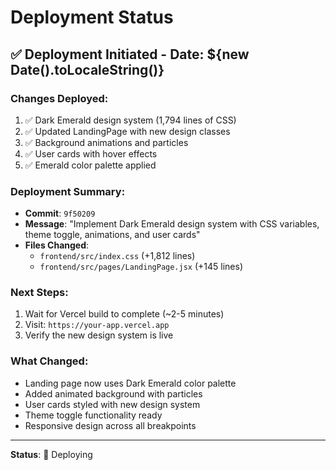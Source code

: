 # Deployment Status

## ✅ **Deployment Initiated - Date: ${new Date().toLocaleString()}**

### Changes Deployed:
1. ✅ Dark Emerald design system (1,794 lines of CSS)
2. ✅ Updated LandingPage with new design classes
3. ✅ Background animations and particles
4. ✅ User cards with hover effects
5. ✅ Emerald color palette applied

### Deployment Summary:
- **Commit**: `9f50209`
- **Message**: "Implement Dark Emerald design system with CSS variables, theme toggle, animations, and user cards"
- **Files Changed**: 
  - `frontend/src/index.css` (+1,812 lines)
  - `frontend/src/pages/LandingPage.jsx` (+145 lines)

### Next Steps:
1. Wait for Vercel build to complete (~2-5 minutes)
2. Visit: `https://your-app.vercel.app`
3. Verify the new design system is live

### What Changed:
- Landing page now uses Dark Emerald color palette
- Added animated background with particles
- User cards styled with new design system
- Theme toggle functionality ready
- Responsive design across all breakpoints

---
**Status**: 🔄 Deploying